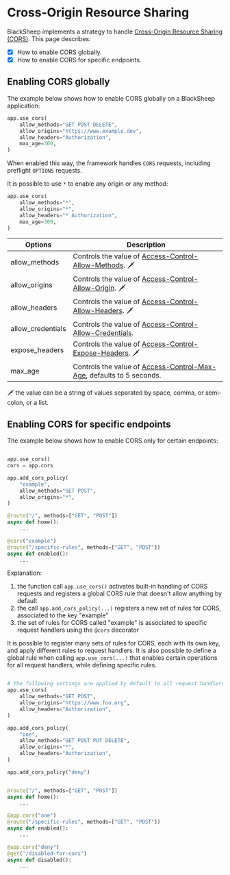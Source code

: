 # Cross-Origin Resource Sharing

BlackSheep implements a strategy to handle [Cross-Origin Resource Sharing
(CORS)](https://developer.mozilla.org/en-US/docs/Web/HTTP/CORS). This page
describes:

- [X] How to enable CORS globally.
- [X] How to enable CORS for specific endpoints.

## Enabling CORS globally
The example below shows how to enable CORS globally on a BlackSheep application:

```python
app.use_cors(
    allow_methods="GET POST DELETE",
    allow_origins="https://www.example.dev",
    allow_headers="Authorization",
    max_age=300,
)
```

When enabled this way, the framework handles `CORS` requests, including
preflight `OPTIONS` requests.

It is possible to use `*` to enable any origin or any method:

```python
app.use_cors(
    allow_methods="*",
    allow_origins="*",
    allow_headers="* Authorization",
    max_age=300,
)
```

| Options           | Description                                                                                                                                              |
| ----------------- | -------------------------------------------------------------------------------------------------------------------------------------------------------- |
| allow_methods     | Controls the value of [Access-Control-Allow-Methods](https://developer.mozilla.org/en-US/docs/Web/HTTP/Headers/Access-Control-Allow-Methods). 🗡️          |
| allow_origins     | Controls the value of [Access-Control-Allow-Origin](https://developer.mozilla.org/en-US/docs/Web/HTTP/Headers/Access-Control-Allow-Origin). 🗡️            |
| allow_headers     | Controls the value of [Access-Control-Allow-Headers](https://developer.mozilla.org/en-US/docs/Web/HTTP/Headers/Access-Control-Allow-Headers). 🗡️          |
| allow_credentials | Controls the value of [Access-Control-Allow-Credentials](https://developer.mozilla.org/en-US/docs/Web/HTTP/Headers/Access-Control-Allow-Credentials).    |
| expose_headers    | Controls the value of [Access-Control-Expose-Headers](https://developer.mozilla.org/en-US/docs/Web/HTTP/Headers/Access-Control-Expose-Headers). 🗡️        |
| max_age           | Controls the value of [Access-Control-Max-Age](https://developer.mozilla.org/en-US/docs/Web/HTTP/Headers/Access-Control-Max-Age), defaults to 5 seconds. |

🗡️ the value can be a string of values separated by space, comma, or semi-colon, or a list.

## Enabling CORS for specific endpoints
The example below shows how to enable CORS only for certain endpoints:

```python

app.use_cors()
cors = app.cors

app.add_cors_policy(
    "example",
    allow_methods="GET POST",
    allow_origins="*",
)

@route("/", methods=["GET", "POST"])
async def home():
    ...

@cors("example")
@route("/specific-rules", methods=["GET", "POST"])
async def enabled():
    ...

```

Explanation:

1. the function call `app.use_cors()` activates built-in handling of CORS
   requests and registers a global CORS rule that doesn't allow anything by
   default
2. the call `app.add_cors_policy(...)` registers a new set of rules for CORS,
   associated to the key "example"
3. the set of rules for CORS called "example" is associated to specific
   request handlers using the `@cors` decorator

It is possible to register many sets of rules for CORS, each with its own key,
and apply different rules to request handlers.
It is also possible to define a global rule when calling `app.use_cors(...)`
that enables certain operations for all request handlers, while defining
specific rules.

```python

# the following settings are applied by default to all request handlers:
app.use_cors(
    allow_methods="GET POST",
    allow_origins="https://www.foo.org",
    allow_headers="Authorization",
)

app.add_cors_policy(
    "one",
    allow_methods="GET POST PUT DELETE",
    allow_origins="*",
    allow_headers="Authorization",
)

app.add_cors_policy("deny")


@route("/", methods=["GET", "POST"])
async def home():
    ...

@app.cors("one")
@route("/specific-rules", methods=["GET", "POST"])
async def enabled():
    ...

@app.cors("deny")
@get("/disabled-for-cors")
async def disabled():
    ...
```
